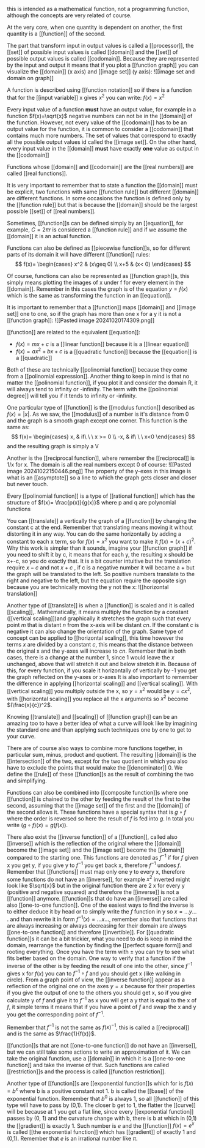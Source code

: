this is intended as a mathematical function, not a programming function, although the concepts are very related of course.

At the very core, when one quantity is dependent on another, the first quantity is a [[function]] of the second.

The part that transform input in output values is called a [[processor]], the [[set]] of possible input values is called [[domain]] and the [[set]] of possible output values is called [[codomain]].
Because they are represented by the input and output it means that if you plot a [[function graph]] you can visualize the [[domain]] (x axis) and [[image set]] (y axis):
![[image set and domain on graph]]

A function is described using [[function notation]] so if there is a function that for the [[input variable]] x gives $x^2$ you can write:
$f(x)=x^2$

Every input value of a function **must** have an output value, for example in a function $f(x)=\sqrt{x}$ negative numbers can not be in the [[domain]] of the function. However, not every value of the [[codomain]] has to be an output value for the function, it is common to consider a [[codomain]] that contains much more numbers.
The set of values that correspond to exactly all the possible output values id called the [[image set]].
On the other hand, every input value in the [[domain]] **must** have exactly **one** value as output in the [[codomain]]

Functions whose [[domain]] and [[codomain]] are the [[real numbers]] are called [[real functions]].

It is very important to remember that to state a function the [[domain]] must be explicit, two functions with same [[function rule]] but different [[domain]] are different functions. In some occasions the function is defined only by the [[function rule]] but that is because the [[domain]] should be the largest possible [[set]] of [[real numbers]].

Sometimes, [[function]]s can be defined simply by an [[equation]], for example, $C=2\pi r$ is considered a [[function rule]] and if we assume the [[domain]] it is an actual function.

Functions can also be defined as [[piecewise function]]s, so for different parts of its domain it will have different [[function]] rules:
$$
 f(x)=
 \begin{cases} 
      x^2 & (x\geq 0) \\
      x+5 & (x< 0)
\end{cases}
$$


Of course, functions can also be represented as [[function graph]]s, this simply means plotting the images of x under f for every element in the [[domain]]. Remember in this cases the graph is of the equation $y=f(x)$ which is the same as transforming the function in an [[equation]].

It is important to remember that a [[function]] maps [[domain]] and [[image set]] one to one, so if the graph has more than one x for a y it is not a [[function graph]]:
![[Pasted image 20241020174309.png]]

[[function]] are related to the equivalent [[equation]]:
- $f(x)=mx+c$ is a [[linear function]] because it is a [[linear equation]]
- $f(x)=ax^2+bx+c$ is a [[quadratic function]] because the [[equation]] is a [[quadratic]]

Both of these are technically [[polinomial function]] because they come from a [[polinomial expression]]. 
Another thing to keep in mind is that no matter the [[polinomial function]], if you plot it and consider the domain R, it will always tend to infinity or -infinity. The term with the [[polinomial degree]] will tell you if it tends to infinity or -infinity.

One particular type of [[function]] is the [[modulus function]] described as $f(x)=|x|$. As we saw, the [[modulus]] of a number is it's distance from 0 and the graph is a smooth graph except one corner.
This function is the same as:
$$
f(x)=
\begin{cases}
	x, & if\ \ \ x >= 0 \\
	-x, & if\ \ \ x<0
\end{cases}
$$
and the resulting graph is simply a V

Another is the [[reciprocal function]], where remember the [[reciprocal]] is 1/x for x. The domain is all the real numbers except 0 of course:
![[Pasted image 20241022150446.png]]
The property of the y-exes in this image is what is an [[asymptote]] so a line to which the graph gets closer and closer but never touch.

Every [[polinomial function]] is a type of [[rational function]] which has the structure of $f(x)= \frac{p(x)}{g(x)}$ where p and q are polynomial functions

You can [[translate]] a vertically the graph of a [[function]] by changing the constant c at the end. Remember that translating means moving it without distorting it in any way.
You can do the same horizontally by adding a constant to each x term, so for $f(x)=x^2$ you want to make it $f(x)= (x+c)^2$.
Why this work is simpler than it sounds, imagine your [[function graph]] if you need to shift it by c, it means that for each y, the resulting x should be x+-c, so you do exactly that. It is a bit counter intuitive but the translation require $x-c$ and not $x+c$ , if c is a negative number it will became a + but the graph will be translated to the left. So positive numbers translate to the right and negative to the left, but the equation require the opposite sign because you are technically moving the y not the x:
![[horizontal translation]]

Another type of [[translate]] is when a [[function]] is scaled and it is called [[scaling]],.
Mathematically, it means multiply the function by a constant ([[vertical scaling]])and graphically it stretches the graph such that every point $m$ that is distant $n$ from the x-axis will be distant $cn$.
If the constant $c$ is negative it can also change the orientation of the graph.
Same type of concept can be applied to [[horizontal scaling]], this time however the terms $x$ are divided by a constant $c$, this means that the distance between the original x and the y-axes will increase to $cn$.
Remember that in both cases, there is a change at the number 1, since 1 would leave the $x$ unchanged, above that will stretch it out and below stretch it in. Because of this, for every function, if you scale it horizontally of vertically by -1 you get the graph reflected on the y-axes or x-axes
It is also important to remember the difference in applying [[horizontal scaling]] and [[vertical scaling]]. With [[vertical scaling]] you multiply outside the x, so $y = x^2$ would be $y = cx^2$, with [[horizontal scaling]] you replace all the x arguments so $x^2$ become $(\frac{x}{c})^2$.

Knowing [[translate]] and [[scaling]] of [[function graph]] can be an amazing too to have a better idea of what a curve will look like by imagining the standard one and than applying such techniques one by one to get to your curve.


There are of course also ways to combine more functions together, in particular sum, minus, product and quotient.
The resulting [[domain]] is the [[intersection]] of the two, except for the two quotient in which you also have to exclude the points that would make the [[denominator]] 0.
We define the [[rule]] of these [[function]]s as the result of combining the two and simplifying.

Functions can also be combined into [[composite function]]s where one [[function]] is chained to the other by feeding the result of the first to the second, assuming that the [[image set]] of the first and the [[domain]] of the second allows it.
These functions have a special syntax that is $g \circ f$ where the order is reversed so here the result of $f$ is fed into $g$. In total you write $(g \circ f)(x)=g(f(x))$.

There also exist the [[inverse function]] of a [[function]], called also [[inverse]] which is the reflection of the original where the [[domain]] become the [[image set]] and the [[image set]] become the [[domain]] compared to the starting one. This functions are denoted as $f^{-1}$ if for $f$ given x you get y, if you give y to $f^{-1}$ you get back x, therefore $f^{-1}$ undoes $f$.
Remember that [[functions]] must map only one y to every x, therefore some functions do not have an [[inverse]], for example $x^2$ inverted might look like $\sqrt{x}$ but in the original function there are 2 x for every y (positive and negative squared) and therefore the [[inverse]] is not a [[function]] anymore.
[[function]]s that do have an [[inverse]] are called also [[one-to-one function]].
One of the easiest ways to find the inverse is to either deduce it by head or to simply write the $f$ function in y so $x=...y...$ . and than rewrite it in form $f^{-1}(x) = ...x...$, remember also that functions that are always increasing or always decreasing for their domain are always [[one-to-one function]] and therefore [[invertible]].
For [[quadratic function]]s it can be a bit trickier, what you need to do is keep in mind the domain, rearrange the function by finding the [[perfect square form]] and rooting everything. Once you have the term with $\pm$ you can try to see what fits better based on the domain.
One way to verify that a function if the inverse of the other is by feeding the result of one into the other, since $f^{-1}$ gives x for $f(x)$ you can to $f^{-1} \circ f$ and you should get x (like walking in circle).
From a graph point of view, the [[inverse function]] appear as a reflection of the original one on the axes $y = x$ because for their properties if you give the output of one to the others you should get x, so if you give calculate y of $f$ and give it to $f^{-1}$ as x you will get a y that is equal to the x of $f$, it simple terms it means that if you have a point of $f$ and swap the x and y you get the corresponding point of $f^{-1}$.

Remember that $f^{-1}$ is not the same as $f(x)^{-1}$, this is called a [[reciprocal]] and is the same as $\frac{1}{f(x)}$.

[[function]]s that are not [[one-to-one function]] do not have an [[inverse]], but we can still take some actions to write an approximation of it.
We can take the original function, use a [[domain]] in which it is a [[one-to-one function]] and take the inverse of that. Such functions are called [[restriction]]s and the process is called [[function restriction]].

Another type of [[function]]s are [[exponential function]]s which for is $f(x)= b^x$ where b is a positive constant not 1. b is called the [[base]] of the exponential function. Remember that $b^0$ is always 1, so all [[function]] of this type will have to pass by (0,1).
The closer b get to 1, the flatter the [[curve]] will be because at 1 you get a flat line, since every [[exponential function]] passes by (0, 1) and the curvature change with b, there is b at which in (0,1) the [[gradient]] is exactly 1. Such number is $e$ and the [[function]] $f(x)=e^x$ is called [[the exponential function]] which has [[gradient]] of exactly 1 and (0,1).
Remember that $e$ is an irrational number like $\pi$.
